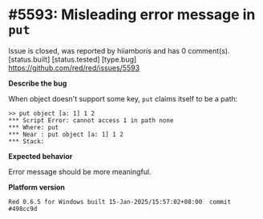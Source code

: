 
#5593: Misleading error message in `put`
================================================================================
Issue is closed, was reported by hiiamboris and has 0 comment(s).
[status.built] [status.tested] [type.bug]
<https://github.com/red/red/issues/5593>

**Describe the bug**

When object doesn't support some key, `put` claims itself to be a path:
```
>> put object [a: 1] 1 2
*** Script Error: cannot access 1 in path none
*** Where: put
*** Near : put object [a: 1] 1 2
*** Stack:  
```

**Expected behavior**

Error message should be more meaningful.

**Platform version**

`Red 0.6.5 for Windows built 15-Jan-2025/15:57:02+08:00  commit #498cc9d`


